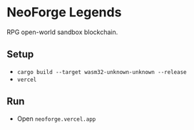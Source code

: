 # NeoForge Legends
RPG open-world sandbox blockchain.

## Setup
- `cargo build --target wasm32-unknown-unknown --release`
- `vercel`

## Run
- Open `neoforge.vercel.app`
